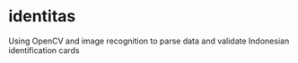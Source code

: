 # identitas
Using OpenCV and image recognition to parse data and validate Indonesian identification cards
